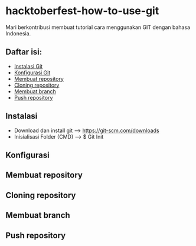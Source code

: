 # hacktoberfest-how-to-use-git
Mari berkontribusi membuat tutorial cara menggunakan GIT dengan bahasa Indonesia.

## Daftar isi:

- [Instalasi Git](#instalasi)
- [Konfigurasi Git](#konfigurasi)
- [Membuat repository](#membuat-repository)
- [Cloning repository](#cloning-repository)
- [Membuat branch](#membuat-branch)
- [Push repository](#push-repository)

## Instalasi
- Download dan install git --> https://git-scm.com/downloads 
- Inisialisasi Folder (CMD) --> $ Git Init 

## Konfigurasi

## Membuat repository

## Cloning repository

## Membuat branch

## Push repository
